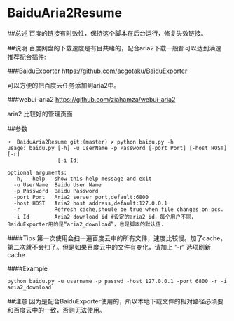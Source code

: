 # BaiduAria2Resume

##总述
百度的链接有时效性，保持这个脚本在后台运行，修复失效链接。


##说明
百度网盘的下载速度是有目共睹的，配合aria2下载一般都可以达到满速
推荐配合插件:

###BaiduExporter
<https://github.com/acgotaku/BaiduExporter>

可以方便的把百度云任务添加到aria2中。


###webui-aria2
<https://github.com/ziahamza/webui-aria2>

aria2 比较好的管理页面

##参数

```
➜  BaiduAria2Resume git:(master) ✗ python baidu.py -h
usage: baidu.py [-h] -u UserName -p Password [-port Port] [-host HOST] [-r]
                [-i Id]

optional arguments:
  -h, --help   show this help message and exit
  -u UserName  Baidu User Name
  -p Password  Baidu Password
  -port Port   Aria2 server port,default:6800
  -host HOST   Aria2 host address,default:127.0.0.1
  -r           Refresh cache,shoule be true when file changes on pcs.
  -i Id        Aria2 download id #设定的aria2 id，每个用户不同，BaiduExporter用的是“aria2_download”，也是脚本的默认值.

```
####Tips
第一次使用会扫一遍百度云中的所有文件，速度比较慢。加了cache，第二次就不会扫了。但是如果百度云中的文件有变化，请加上 ”-r“ 选项刷新cache


####Example
```
python baidu.py -u username -p passwd -host 127.0.0.1 -port 6800 -r -i aria2_download
```


##注意
因为是配合BaiduExporter使用的，所以本地下载文件的相对路径必须要和百度云中的一致，否则无法使用。

